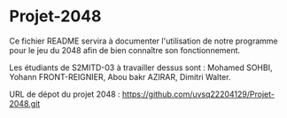 # Projet-2048
Ce fichier README servira à documenter l'utilisation de notre programme pour le jeu du 2048 afin de bien connaître son fonctionnement.

Les étudiants de S2MITD-03 à travailler dessus sont : Mohamed SOHBI, Yohann FRONT-REIGNIER, Abou bakr AZIRAR, Dimitri Walter.

URL de dépot du projet 2048 : https://github.com/uvsq22204129/Projet-2048.git
